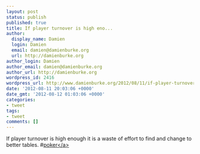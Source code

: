 ```yaml
---
layout: post
status: publish
published: true
title: If player turnover is high eno...
author:
  display_name: Damien
  login: Damien
  email: damien@damienburke.org
  url: http://damienburke.org
author_login: Damien
author_email: damien@damienburke.org
author_url: http://damienburke.org
wordpress_id: 2416
wordpress_url: http://www.damienburke.org/2012/08/11/if-player-turnover-is-high-eno/
date: '2012-08-11 20:03:06 +0000'
date_gmt: '2012-08-12 01:03:06 +0000'
categories:
- tweet
tags:
- tweet
comments: []
---
```

<p>If player turnover is high enough it is a waste of effort to find and change to better tables. #<a href="http:&#47;&#47;search.twitter.com&#47;search?q=%23poker" class="aktt_hashtag">poker<&#47;a></p>
